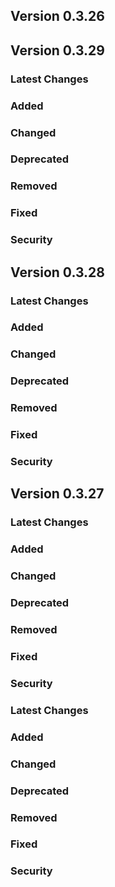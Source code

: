## Version 0.3.26

## Version 0.3.29

### Latest Changes

### Added

### Changed

### Deprecated

### Removed

### Fixed

### Security


## Version 0.3.28

### Latest Changes

### Added

### Changed

### Deprecated

### Removed

### Fixed

### Security


## Version 0.3.27

### Latest Changes

### Added

### Changed

### Deprecated

### Removed

### Fixed

### Security


### Latest Changes

### Added

### Changed

### Deprecated

### Removed

### Fixed

### Security

